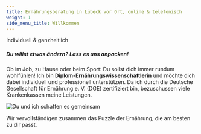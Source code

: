 ```yaml
---
title: Ernährungsberatung in Lübeck vor Ort, online & telefonisch
weight: 1
side_menu_title: Willkommen
---
```

Individuell & ganzheitlich

##### Du willst etwas ändern? Lass es uns anpacken!

Ob im Job, zu Hause oder beim Sport: Du sollst dich immer rundum wohlfühlen! Ich bin **Diplom-Ernährungswissenschaftlerin** und möchte dich dabei individuell und professionell unterstützen.
Da ich durch die Deutsche Gesellschaft für Ernährung e. V. (DGE) zertifiziert bin, bezuschussen viele Krankenkassen meine Leistungen.

![Du und ich schaffen es gemeinsam](/images/Puzzle_Ausschnitt-1431959064800.jpg)

Wir vervollständigen zusammen das Puzzle der Ernährung, die am besten zu dir passt.